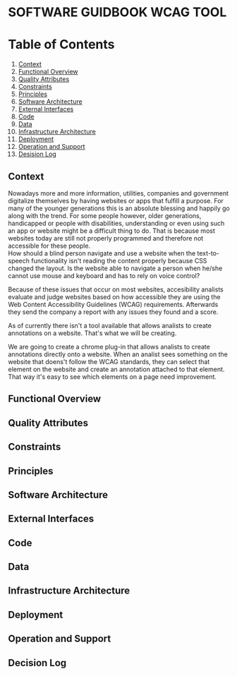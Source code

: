 #  SOFTWARE GUIDBOOK WCAG TOOL

# Table of Contents
1. [Context](#context)
2. [Functional Overview](#functional-overview)
3. [Quality Attributes](#quality-attributes)
4. [Constraints](#constraints)
5. [Principles](#principles)
6. [Software Architecture](#software-architecture)
7. [External Interfaces](#external-interfaces)
8. [Code](#code)
9. [Data](#data)
10. [Infrastructure Architecture](#infrastructure-architecture)
11. [Deployment](#deployment)
12. [Operation and Support](#operation-and-support)
13. [Desision Log](#desision-log)


## Context

Nowadays more and more information, utilities, companies and government digitalize themselves by having websites or apps that fulfill a purpose.
For many of the younger generations this is an absolute blessing and happily go along with the trend.
For some people however, older generations, handicapped or people with disabilities, understanding or even using such an app or website might be a difficult thing to do.
That is because most websites today are still not properly programmed and therefore not accessible for these people.  
How should a blind person navigate and use a website when the text-to-speech functionality isn't reading the content properly because CSS changed the layout.
Is the website able to navigate a person when he/she cannot use mouse and keyboard and has to rely on voice control?

Because of these issues that occur on most websites, accesibility analists evaluate and judge websites based on how accessible they are using the Web Content Accessibility Guidelines (WCAG) requirements.
Afterwards they send the company a report with any issues they found and a score.


As of currently there isn't a tool available that allows analists to create annotations on a website.
That's what we will be creating.

We are going to create a chrome plug-in that allows analists to create annotations directly onto a website.
When an analist sees something on the website that doens't follow the WCAG standards, they can select that element on the website
and create an annotation attached to that element. That way it's easy to see which elements on a page need improvement.


<!--
Intent

A context section should answer the following types of questions:

� What is this software project/product/system all about?
� What is it that�s being built?
� How does it fit into the existing environment? (e.g. systems, business processes, etc) 
� Who is using it? (users, roles, actors, personas, etc)
-->

## Functional Overview



<!--
Intent

This section allows you to summarise what the key functions of the system are. 
It also allows you to make an explicit link between the functional aspects of the system (use cases, user stories, etc) 
and, if they are significant to the architecture, to explain why. 
A functional overview should answer the following types of questions:

� Is it clear what the system actually does?
� Is it clear which features, functions, use cases, user stories, etc are significant to the architecture and why?
� Is it clear who the important users are (roles,actors,personas,etc)and how  the system caters for their needs?
� It is clear that the above has been used to shape and define the architecture?

Alternatively, if your software automates a business process or workflow, a functional view should answer questions like the following:

� Is it clear what the system does from a process perspective?
� What are the major processes and flows of information through the system?
-->


## Quality Attributes

<!--
Intent

This section is about summarising the key quality attributes and should answer the following types of questions:

� Is there a clear understanding of the quality attributes that the architecture must satisfy?
� Are the quality attributes SMART (specific, measurable, achievable, relevant and timely)?
� Havequalityattributesthatareusuallytakenforgrantedbeenexplicitlymarkedasout of scope if they are not needed? 
(e.g. �user interface elements will only be presented in English� to indicate that multi-language support is not explicitly catered for)
� Are any of the quality attributes unrealistic? (e.g. true 24x7 availability is typically very costly to implement inside many organisations)

In addition, if any of the quality attributes are deemed as �architecturally significant� and therefore influence the architecture, 
why not make a note of them so that you can refer back to them later in the document.
-->


## Constraints

<!--
Intent

Constraints are typically imposed upon you but they aren�t necessarily �bad�, 
as reducing the number of available options often makes your job designing software easier. 
This section allows you to explicitly summarise the constraints that you�re working within and the decisions that have already been made for you.
-->


## Principles

<!--
Intent

The purpose of this section is to simply make it explicit which principles you are following. 
These could have been explicitly asked for by a stakeholder or they could be principles that you (i.e. the software development team) want to adopt and follow.
-->

## Software Architecture

<!--
Intent

The purpose of this section is to summarise the software architecture of your software system so that the following questions can be answered:

� What does the �big picture� look like?
� Is there are clear structure?
� Is it clear how the system works from the �30,000 foot view�?
� Does it show the major containers and technology choices?
� Does it show the major components and their interactions?
� What are the key internal interfaces? (e.g. a web service between your web and business tiers)
-->


## External Interfaces

<!--
The purpose of this section is to answer the following types of questions:

� What are the key external interfaces?
� Has each interface been thought about from a technical perspective?
� Has each interface been thought about from a non-technical perspective? � Who has ownership of the interface?
-->

## Code

<!--
The purpose of the code section is to describe the implementation details for parts of the software system that are important, complex, significant, etc.
For example, I�ve written about the following for software projects that I�ve been involved in:

� Generating/rendering HTML: a short description of an in-house framework that was created for generating HTML, including the major classes and concepts.
� Data binding: our approach to updating business objects as the result of HTTP POST requests.
� Multi-page data collection: a short description of an in-house framework we used for building forms that spanned multiple web pages.
� Web MVC: an example usage of the web MVC framework that was being used.
� Security:our approach to using WindowsIdentityFoundation (WIF) for authentication and authorisation.
� Domain model: an overview of the important parts of the domain model.
� Component framework: a short description of the framework that we built to allow components to be reconfigured at runtime.
� Configuration: a short description of the standard component configuration mechanism in use across the codebase.
� Architectural layering: an overview of the layering strategy and the patterns in use to implement it.
� Exceptions and logging: a summary of our approach to exception handling and logging across the various architectural layers.
� Patterns and principles: an explanation of how patterns and principles are implemented.
� etc
-->

## Data

<!--
Intent

The purpose of the data section is to record anything that is important from a data perspective, answering the following types of questions:

� What does the data model look like?
� Where is data stored?
� Who owns the data?
� How much storage space is needed for the data? (e.g. especially if you�re dealing with �big data�)
� What are the archiving and back-up strategies?
� Are there any regulatory requirements for the long term archival of business data?
� Likewise for log files and audit trails?
� Are flat files being used for storage? If so, what format is being used?
-->


## Infrastructure Architecture

<!--
Intent

This section is used to describe the physical/virtual hardware and networks on which the software will be deployed. 
Although, as a software architect, you may not be involved in designing the infrastructure, 
you do need to understand that it�s sufficient to enable you to satisfy your goals. 
The purpose of this section is to answer the following types of questions:

� Is there a clear physical architecture?
� What hardware (virtual or physical) does this include across all tiers?
� Does it cater for redundancy, failover and disaster recovery if applicable?
� Is it clear how the chosen hardware components have been sized and selected?
� If multiple servers and sites are used, what are the network links between them?
� Who is responsible for support and maintenance of the infrastructure?
� Are there central teams to look after common infrastructure (e.g. databases, message buses, application servers, networks, routers, switches, load balancers, reverse proxies, internet connections, etc)?
� Who owns the resources?
� Are there sufficient environments for development, testing, acceptance, pre-production, production, etc?
-->


## Deployment

<!--
Intent

This section is used to describe the mapping between the software (e.g. containers) and the infrastructure. 
Sometimes this will be a simple one-to-one mapping (e.g. deploy a web application to a single web server) 
and at other times it will be more complex (e.g. deploy a web application across a number of servers in a server farm). 
This section answers the following types of questions:

� How and where is the software installed and configured?
� Is it clear how the software will be deployed across the infrastructure elements described in the infrastructure architecture section? (e.g. one-to-one mapping, multiple containers per server, etc)
� If this is still to be decided, what are the options and have they been documented?
� Is it understood how memory and CPU will be partitioned between the processes running on a single piece of infrastructure?
� Are any containers and/or components running in an active-active, active-passive, hot-standby, cold-standby, etc formation?
� Has the deployment and rollback strategy been defined?
� What happens in the event of a software or infrastructure failure?
� Is it clear how data is replicated across sites?
-->


## Operation and Support

<!--
Intent

Most systems will be subject to support and operational requirements, particularly around how they are monitored, managed and administered. 
Including a dedicated section in the software guidebook lets you be explicit about how your software will or does support those requirements. 
This section should address the following types of questions:

� Is it clear how the software provides the ability for operation/support teams to monitor and manage the system?
� How is this achieved across all tiers of the architecture?
� How can operational staff diagnose problems?
� Where are errors and information logged? (e.g. log files, Windows Event Log, SMNP, JMX, WMI, custom diagnostics, etc)
� Do configuration changes require a restart?
� Arethereanymanualhousekeepingtasksthatneedtobeperformedonaregularbasis?
� Does old data need to be periodically archived?
-->


## Decision Log

<!--
Intent

The purpose of this section is to simply record the major decisions that have been made,
including both the technology choices (e.g. products, frameworks, etc) and the overall architecture 
(e.g. the structure of the software, architectural style, decomposition, patterns, etc). For example:

� Why did you choose technology or framework �X� over �Y� and �Z�?
� How did you do this? Product evaluation or proof of concept?
� Were you forced into making a decision about �X� based upon corporate policy or enterprise architecture strategies?
� Why did you choose the selected software architecture? What other options did you consider?
� How do you know that the solution satisfies the major non-functional requirements?
� etc
-->